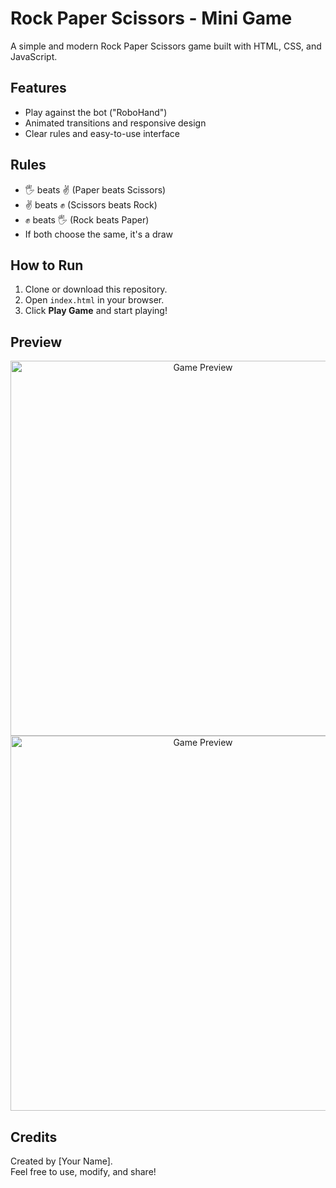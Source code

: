 # Rock Paper Scissors - Mini Game

A simple and modern Rock Paper Scissors game built with HTML, CSS, and JavaScript.

## Features

- Play against the bot ("RoboHand")
- Animated transitions and responsive design
- Clear rules and easy-to-use interface

## Rules

- 🖐 beats ✌️ (Paper beats Scissors)
- ✌️ beats ✊ (Scissors beats Rock)
- ✊ beats 🖐 (Rock beats Paper)
- If both choose the same, it's a draw

## How to Run

1. Clone or download this repository.
2. Open `index.html` in your browser.
3. Click **Play Game** and start playing!

## Preview
<div align="center">
  <img src="[[./screenshots/game-preview.png](https://github.com/davanuroza/rock-paper-scissors-game/blob/main/image.png)](https://github.com/davanuroza/rock-paper-scissors-game/blob/main/mini%20game.jpg)" alt="Game Preview" width="600">
  <img src="[[./screenshots/game-preview.png]([https://github.com/davanuroza/rock-paper-scissors-game/blob/main/image.png](https://github.com/davanuroza/rock-paper-scissors-game/blob/main/mini%20game.jpg))](https://github.com/davanuroza/rock-paper-scissors-game/blob/main/mini%20game.jpg)" alt="Game Preview" width="600">
</div>

## Credits

Created by [Your Name].  
Feel free to use, modify, and share!

